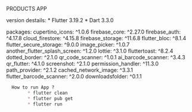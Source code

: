 PRODUCTS APP

   version destails:
         * Flutter 3.19.2
         * Dart 3.3.0

         
  packages:
            cupertino_icons: ^1.0.6
            firebase_core: ^2.27.0
            firebase_auth: ^4.17.8
            cloud_firestore: ^4.15.8
            firebase_storage: ^11.6.8
            flutter_bloc: ^8.1.4
            flutter_secure_storage: ^9.0.0
            image_picker: ^1.0.7
            another_flutter_splash_screen: ^1.2.0
            lottie: ^3.1.0
            fluttertoast: ^8.2.4
            dotted_border: ^2.1.0
            qr_code_scanner: ^1.0.1
            ai_barcode_scanner: ^3.4.3
            qr_flutter: ^4.1.0
            screenshot: ^2.1.0
            permission_handler: ^11.3.0
            path_provider: ^2.1.2
            cached_network_image: ^3.3.1
            flutter_barcode_scanner: ^2.0.0
            downloadsfolder: ^0.1.1

```markdown
  How to run App ?
        * flutter clean
        * flutter pub get
        * flutter run
```


        
